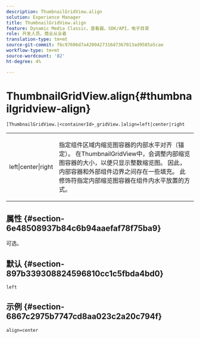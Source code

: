 ```yaml
---
description: ThumbnailGridView.align
solution: Experience Manager
title: ThumbnailGridView.align
feature: Dynamic Media Classic，查看器，SDK/API，电子目录
role: 开发人员，商业从业者
translation-type: tm+mt
source-git-commit: f6c97606d7a4209427316d7367013ad9585a5cae
workflow-type: tm+mt
source-wordcount: '82'
ht-degree: 4%

---
```



# ThumbnailGridView.align{#thumbnailgridview-align}

`[ThumbnailGridView.|<containerId>_gridView.]align=left|center|right`

<table id="table_95890560230C48BBB03A8082F56382CA"> 
 <tbody> 
  <tr> 
   <td> <p> <span class="codeph"> left|center|right</span> </p> </td> 
   <td> <p> 指定组件区域内缩览图容器的内部水平对齐（锚定）。 在ThumbnailGridView中，会调整内部缩览图容器的大小，以便只显示整数缩览图。 因此，内部容器和外部组件边界之间存在一些填充。 此修饰符指定内部缩览图容器在组件内水平放置的方式。 </p> </td> 
  </tr> 
 </tbody> 
</table>

## 属性 {#section-6e48508937b84c6b94aaefaf78f75ba9}

可选。

## 默认 {#section-897b339308824596810cc1c5fbda4bd0}

`left`

## 示例 {#section-6867c2975b7747cd8aa023c2a20c794f}

`align=center`
